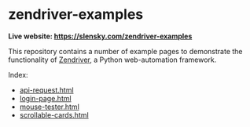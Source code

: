 # zendriver-examples

**Live website: https://slensky.com/zendriver-examples**

This repository contains a number of example pages to demonstrate the functionality of [Zendriver](https://github.com/stephanlensky/zendriver), a Python web-automation framework.

Index:

- [api-request.html](https://slensky.com/zendriver-examples/api-request.html)
- [login-page.html](https://slensky.com/zendriver-examples/login-page.html)
- [mouse-tester.html](https://slensky.com/zendriver-examples/mouse-tester.html)
- [scrollable-cards.html](https://slensky.com/zendriver-examples/scrollable-cards.html)
